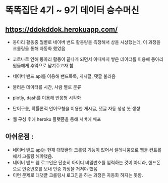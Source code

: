 # 똑똑집단 4기 ~ 9기 데이터 승수머신

## https://ddokddok.herokuapp.com/

- 동아리 활동중 월별로 네이버 밴드 활동량을 측정해서 상을 시상했는데, 이 과정을 크롤링을 통해 자동화 했었음
- 코로나로 인해 동아리 활동이 끝나게 되면서 이때까지 쌓은 데이터를 이용해 동아리원들에게 추억으로 남겨주고자 함

- 네이버 밴드 api를 이용해 밴드목록, 게시글, 댓글 불러옴
- 불러온 데이터를 시간, 사람 별로 분류
- plotly, dash를 이용해 반응형 시각화
- 단어구름, 확률론적 언어모형을 이용한 게시글, 댓글 자동 생성 봇 생성

- 웹 구성 후에 heroku 플랫폼을 통해 서버에 배포

## 아쉬운점 : 
- 네이버 밴드 api는 현재 대댓글의 크롤링 기능이 없어서 셀레니움으로 웹을 컨트롤해서 크롤링 해야했음. 
- 네이버 밴드 웹 로그인은 단순히 아이디 비밀번호를 입력하는 것이 아니라, 핸드폰으로 인증번호를 보내 인증 과정을 거쳐야 했음
- 이런 문제로 대댓글 크롤링시 로그인을 하는 과정은 자동화 하지는 못함.
